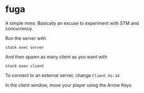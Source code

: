 # fuga
A simple mmo. Basically an excuse to experiment with STM and concurrency.

Run the server with

`stack exec server`

And then spawn as many client as you want with

`stack exec client`

To connect to an external server, change `Client.hs:14`

In the client window, move your player using the Arrow Keys
